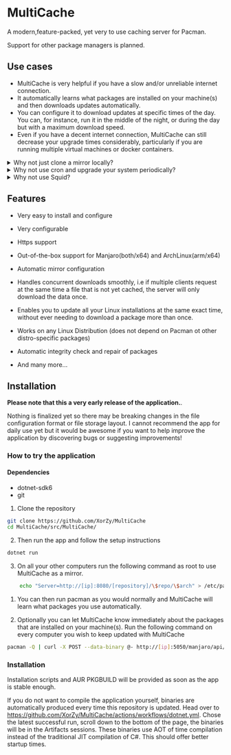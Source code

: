 # MultiCache
A modern,feature-packed, yet very to use caching server for Pacman.

Support for other package managers is planned.

## Use cases

* MultiCache is very helpful if you have a slow and/or unreliable internet connection.
* It automatically learns what packages are installed on your machine(s) and then downloads updates automatically.
* You can configure it to download updates at specific times of the day.
You can, for instance, run it in the middle of the night, or during the day but with a maximum download speed.
* Even if you have a decent internet connection, MultiCache can still decrease your upgrade times considerably, particularly if you are running multiple virtual machines or docker containers.

<details><summary>Why not just clone a mirror locally?</summary>
Modern Linux distributions have many, many packages. Cloning an entire repository would download dozens of gigabytes, which is simply not an option if you internet is slow or metered. MultiCache appears to your computers as a regular mirror, except that it only downloads the data that you actually need.
</details>
<details><summary>Why not use cron and upgrade your system periodically?</summary>
This could be a solution if you have only one computer. However, if you have multiple computers then you may end up having to download a given package multiple times. MultiCache makes the process easier by acting like a local mirror.
A typical setup would be to run MultiCache on a low-power device like a Raspberry Pi or any other SBC. This way you don't need to let your other power hungry computers running all day and yet can still update them at the time of your choosing, and in a fraction of the time.
</details>

<details><summary>Why not use Squid?</summary>

Squid can be used as a simple caching proxy but it knows nothing about the packages it stores. MultiCache on the other hand is able to not only cache the current version of a given package, as well as detect and download updates.
</details>

## Features

- Very easy to install and configure
- Very configurable
- Https support
- Out-of-the-box support for Manjaro(both/x64) and ArchLinux(arm/x64)
- Automatic mirror configuration
- Handles concurrent downloads smoothly, i.e if multiple clients request at the same time a file that is not yet cached, the server will only download the data once.
- Enables you to update all your Linux installations at the same exact time, without ever needing to download a package more than once.
- Works on any Linux Distribution (does not depend on Pacman ot other distro-specific packages)

- Automatic integrity check and repair of packages
- And many more...

## Installation

**Please note that this a very early release of the application.**.

Nothing is finalized yet so there may be breaking changes in the file configuration format or file storage layout.
I cannot recommend the app for daily use yet but it would be awesome if you want to help improve the application by discovering bugs or suggesting improvements!

### How to try the application

#### Dependencies
* dotnet-sdk6
* git

1. Clone the repository

```sh
git clone https://github.com/XorZy/MultiCache
cd MultiCache/src/MultiCache/
```
2. Then run the app and follow the setup instructions

```sh
dotnet run
```

3. On all your other computers run the following command as root to use MultiCache as a mirror.

```sh
    echo "Server=http://[ip]:8080/[repository]/\$repo/\$arch" > /etc/pacman.d/mirrorlist
```

1. You can then run pacman as you would normally and MultiCache will learn what packages you use automatically.

2. Optionally you can let MultiCache know immediately about the packages that are installed on your machine(s). Run the following command on every computer you wish to keep updated with MultiCache

```sh
pacman -Q | curl -X POST --data-binary @- http://[ip]:5050/manjaro/api/packages?arch=x86_64
```

### Installation

Installation scripts and AUR PKGBUILD will be provided as soon as the app is stable enough.

If you do not want to compile the application yourself, binaries are automatically produced every time this repository is updated.
Head over to https://github.com/XorZy/MultiCache/actions/workflows/dotnet.yml.
Chose the latest successful run, scroll down to the bottom of the page, the binaries will be in the Artifacts sessions.
These binaries use AOT of time compilation instead of the traditional JIT compilation of C#. This should offer better startup times.
